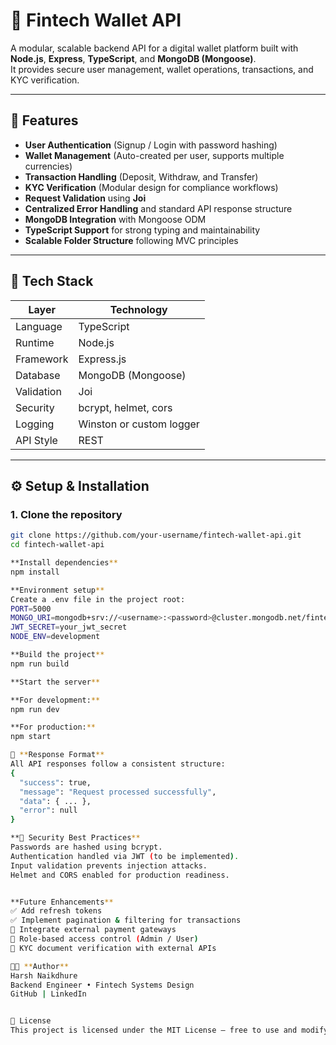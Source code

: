 # 💸 Fintech Wallet API

A modular, scalable backend API for a digital wallet platform built with **Node.js**, **Express**, **TypeScript**, and **MongoDB (Mongoose)**.  
It provides secure user management, wallet operations, transactions, and KYC verification.

---

## 🚀 Features

- **User Authentication** (Signup / Login with password hashing)
- **Wallet Management** (Auto-created per user, supports multiple currencies)
- **Transaction Handling** (Deposit, Withdraw, and Transfer)
- **KYC Verification** (Modular design for compliance workflows)
- **Request Validation** using **Joi**
- **Centralized Error Handling** and standard API response structure
- **MongoDB Integration** with Mongoose ODM
- **TypeScript Support** for strong typing and maintainability
- **Scalable Folder Structure** following MVC principles

---

## 🧠 Tech Stack

| Layer | Technology |
|-------|-------------|
| Language | TypeScript |
| Runtime | Node.js |
| Framework | Express.js |
| Database | MongoDB (Mongoose) |
| Validation | Joi |
| Security | bcrypt, helmet, cors |
| Logging | Winston or custom logger |
| API Style | REST |

---

## ⚙️ Setup & Installation

### 1. Clone the repository
```bash
git clone https://github.com/your-username/fintech-wallet-api.git
cd fintech-wallet-api

**Install dependencies**
npm install

**Environment setup**
Create a .env file in the project root:
PORT=5000
MONGO_URI=mongodb+srv://<username>:<password>@cluster.mongodb.net/fintech-wallet
JWT_SECRET=your_jwt_secret
NODE_ENV=development

**Build the project**
npm run build

**Start the server**

**For development:**
npm run dev

**For production:**
npm start

🧾 **Response Format**
All API responses follow a consistent structure:
{
  "success": true,
  "message": "Request processed successfully",
  "data": { ... },
  "error": null
}

**🔐 Security Best Practices**
Passwords are hashed using bcrypt.
Authentication handled via JWT (to be implemented).
Input validation prevents injection attacks.
Helmet and CORS enabled for production readiness.


**Future Enhancements**
✅ Add refresh tokens
✅ Implement pagination & filtering for transactions
🚧 Integrate external payment gateways
🚧 Role-based access control (Admin / User)
🚧 KYC document verification with external APIs

🧑‍💻 **Author**
Harsh Naikdhure
Backend Engineer • Fintech Systems Design
GitHub | LinkedIn


🪪 License
This project is licensed under the MIT License — free to use and modify.
